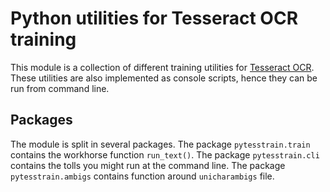 # Python utilities for Tesseract OCR training

This module is a collection of different training utilities for [Tesseract OCR](https://github.com/tesseract-ocr/tesseract).
These utilities are also implemented as console scripts, hence they can be run from command line.

## Packages

The module is split in several packages. The package `pytesstrain.train` contains the workhorse function
`run_text()`. The package `pytesstrain.cli` contains the tolls you might run at the command line. The package
`pytesstrain.ambigs` contains function around `unicharambigs` file.

